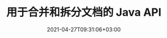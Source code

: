 ---
############################# Static ############################
layout: "product"
date: 2021-04-27T09:31:06+03:00
draft: false

product: "Merger"
product_tag: "merger"
platform: "Java"
platform_tag: "java"

############################# Head ############################
head_title: "Java 文档合并 API |合并和删除 Word Excel PDF XPS EPUB"
head_description: "用于 Java 的文档合并 API。合并、拆分、交换、重新排序和删除 PDF、Microsoft Word、Excel、演示文稿、Visio、XPS 和 EPUB 格式的页面."

############################# Header ############################
title: "用于合并和拆分文档的 Java API"
description: "开发可以随时随地组合、翻录、随机播放、剪切或删除页面、幻灯片和图表的高性能应用程序."
button:
    enable: true

############################# SubMenu ############################
submenu:
    enable: true
    
    left:
        img_alt: "GroupDocs.Merger for Java"
        image: "/border/groupdocs-merger-java.svg"
        product: "GroupDocs.Merger"
        platform: "Java"

    middle:
        button:
            # button loop
            - link: "#overview"
              text: "概述"

            # button loop
            - link: "#features"
              text: "特征"

            # button loop
            - link: "#support"
              text: "Support"

            # button loop
            - link: "https://products.groupdocs.app/merger"
              text: "Live Demo"

            # button loop
            - link: "https://purchase.groupdocs.com/pricing/merger/java"
              text: "价钱"

    right:
        link_download: "https://downloads.groupdocs.com/merger"
        link_learn: "https://docs.groupdocs.com/merger/java/"
        link_buy: "https://purchase.groupdocs.com"

############################# 概述 ############################
overview:
    enable: true
    content: |
      GroupDocs.Merger for Java 使您能够使用 Java 快速开发顶级业务应用程序。只需少量编码，您的 Java 应用程序就可以合并、翻录、随机播放、剪切和删除单个页面或一批页面、幻灯片和图表。通过应用或删除密码保护，还可以对已知和未知格式的安全文件执行合并操作。
    tabs:
      enable: true     
      
      ## TAB ONE ##
      tab_one:
        description: |
          以下是 Java 版 GroupDocs.Merger 的概述：

        left:
          enable: true
          icon: "fab fa-html5"
          title: "文档操作"
          content: |
            * 更改页面顺序
            * 移除或删除页面
            * 拆分或中断文档
            * 交换或随机播放任意两页
            * 修剪单页或多页
            * 加入多个文档
        
        right:
          enable: true
          icon: "fab fa-html5"
          title: "安全运营"
          content: |
            * 设置文档安全性
            * 检查文件安全状态
            * 设置文档密码
            * 更新文档密码
            * 删除文档密码
      
      ## TAB TWO ##
      tab_two:
        description: |
          GroupDocs.Merger for .NET 支持合并以下 [文档文件格式](https://docs.groupdocs.com/merger/net/supported-document-formats/)：

        left:
          enable: true
          table:
            # table loop
            - title: "微软办公软件"
              content: |
                * **Word:** DOC, DOCX, DOCM, DOT, DOTX, DOTM, RTF, TXT
                * **Excel:** XLS, XLSX, XLSM, XLSB, XLTM, XLT, XLTM, XLTX, XLAM, SXC, SpreadsheetML
                * **PowerPoint:** PPT, PPTX, PPS, PPSX, PPSM, POT, POTM, POTX, PPTM
                * **OneNote:** ONE

        right:
          enable: true
          table:
            # table loop
            - title: "OpenDocument & 其他格式"
              content: |
                * **OpenDocument 格式**：ODT、OTT、ODP、OTP、ODS
                * **固定布局**：PDF、XPS
                * **图像**：BMP、PNG、TIFF
                * **网络**：HTML、MHT、MHTML
                * **文本**：TXT、CSV、TSV
                * **乳胶**：TEX
                * **电子书**：EPUB

      ## TAB THREE ##
      tab_three:
        description: |
          GroupDocs.Merger for Java 支持以下作品、框架和包管理:
        
        left:
          enable: true
          table:
            # table loop
            - icon: "fab fa-windows"
              title: "操作系统"
              content: |
                * Microsoft Windows Desktop
                * Microsoft Windows Server
                * Linux
                * MacOS

            # table loop
            - icon: "fas fa-code"
              title: "支持的框架"
              content: |
                * Java 7 (1.7) 及更高版本

        right:
          enable: true
          table:
            # table loop
            - icon: "fas fa-cogs"
              title: "开发环境"
              content: |
                * NetBeans
                * IntelliJ IDEA
                * Eclipse
            # table loop
            - icon: "fas fa-tools"
              title: "构建自动化工具"
              content: |
                * Maven

############################# 特征 ############################
features:
    enable: true
    title: "GroupDocs.Merger for Java 功能"

    feature:
      # feature loop
      - icon: "fas fa-copy"
        content: "将各种页面、幻灯片和图表合并到一个文件中"

      # feature loop
      - icon: "fas fa-eye"
        content: "将大型文档翻录并拆分为多个较小的文件"

      # feature loop
      - icon: "fas fa-bolt"
        content: "随机播放和重新组织页面、幻灯片或图表"
      
      # feature loop
      - icon: "fas fa-file-powerpoint"
        content: "在文档中相互交换和交换两个页面、幻灯片或图表"

      # feature loop
      - icon: "fas fa-code"
        content: "通过删除特定页面、幻灯片或图表来剪切和修剪文档"

      # feature loop
      - icon: "fas fa-cloud"
        content: "删除单个或一组页面、幻灯片或图表"

      # feature loop
      - icon: "fas fa-remove-format"
        content: "批量拼接和合并大量文档"

      # feature loop
      - icon: "fas fa-comment-slash"
        content: "如果使用密码保护文档，则以编程方式检查 Java"

      # feature loop
      - icon: "fas fa-location-arrow"
        content: "设置、重置和删除已知和未知文档格式的密码"

      # feature loop
      - icon: "fas fa-border-all"
        content: "按行号将一个文本文件拆分为多个"

      # feature loop
      - icon: "fas fa-wrench"
        content: "获取文档页面的图像表示"

      # feature loop
      - icon: "fas fa-columns"
        content: "将多个不同格式的文档合并为一个 PDF 文件"

      # feature loop
      - icon: "fas fa-file-word"
        content: "将 OLE 对象插入 PDF、Word、Excel、PowerPoint 和开放文档格式"

      # feature loop
      - icon: "fas fa-envelope"
        content: "以编程方式将文件附加到 PDF 文档"

      # feature loop
      - icon: "fas fa-print"
        content: "通过 OLE 对象将文档添加到图表"

    more_feature:
      # more_feature_loop
      - title: "从文档中删除所需页面"
        content: |
          GroupDocs.Merger for Java API 允许您从文档中选择和删除不需要的页面。

      # more_feature_loop
      - title: "检查未知文档格式的密码"
        content: "即使特定文档的格式未知，Java 的 GroupDocs.Merger 也可以让您检查和检索文档密码（如果可用）."

      # more_feature_loop
      - title: "加入已知格式的受密码保护的文档"
        content: |
          GroupDocs.Merger for Java API 允许您获取已知和未知格式的文档列表。以下示例显示了如何使用 Java 对已知文件格式执行此操作：

          ```java
          String password = "SomePasswordString";
          InputStream documentExample1 = new FileInputStream("sourceFile.docx");
          InputStream documentExample2 = new FileInputStream("sourceFile2.docx");
          List documentStreams = new ArrayList();
          JoinItem item1 = new JoinItem(documentExample1, FileFormat.Pdf, password);
          documentStreams.add(item1);
          JoinItem item2 = new JoinItem(documentExample2, FileFormat.Pdf, password);
          documentStreams.add(item2);
          ```

############################# Support ############################
support:
    enable: true

############################# Solutions ############################
solutions:
    enable: true
    title: "GroupDocs.Merger 为其他流行的开发环境提供文档查看 API"

    solution:
        # solution loop
        - img_alt: "GroupDocs.Merger for .NET"
          image: "/border/groupdocs-merger-net.svg"
          product: "GroupDocs.Merger"
          platform: ".NET"
          link: "/merger/net/"

############################# Back to top ###############################
back_to_top:
  enable: true
---